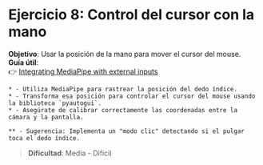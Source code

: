 # Ejercicio 8: Control del cursor con la mano
**Objetivo**: Usar la posición de la mano para mover el cursor del mouse.  
**Guía útil**:  
👉 [Integrating MediaPipe with external inputs](https://developers.google.com/mediapipe/solutions/vision/hand_landmarker/python)

```
* - Utiliza MediaPipe para rastrear la posición del dedo índice. 
* - Transforma esa posición para controlar el cursor del mouse usando la biblioteca `pyautogui`. 
* - Asegúrate de calibrar correctamente las coordenadas entre la cámara y la pantalla.

** - Sugerencia: Implementa un "modo clic" detectando si el pulgar toca el dedo índice.
```
> **Dificultad**: Media - Dificil  
